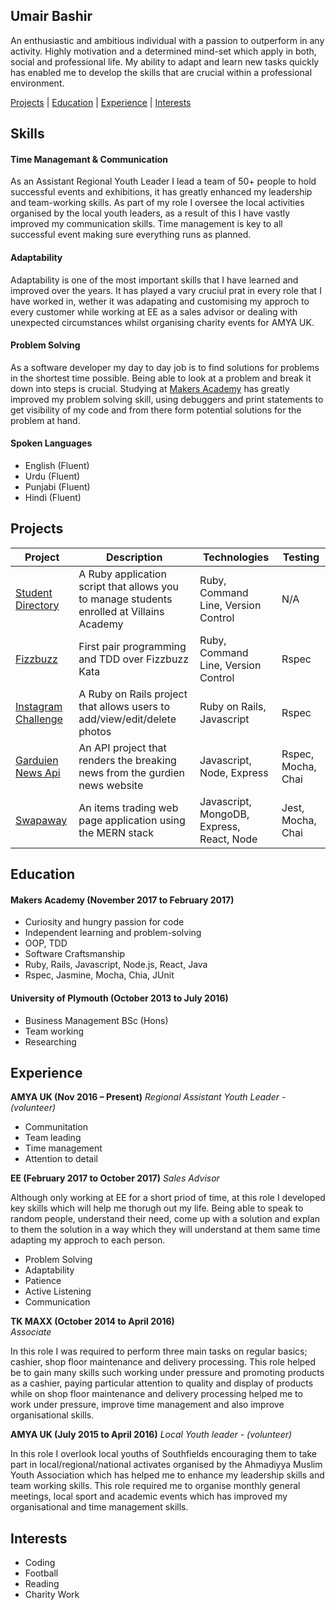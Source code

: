 ## Umair Bashir

An enthusiastic and ambitious individual with a passion to outperform in any activity. Highly motivation and a determined mind-set which apply in both, social and professional life. My ability to adapt and learn new tasks quickly has enabled me to develop the skills that are crucial within a professional environment.

[Projects](#projects) | [Education](#education) | [Experience](#experience) | [Interests](#interests)


## Skills

#### Time Managemant & Communication
As an Assistant Regional Youth Leader I lead a team of 50+ people to hold successful events and exhibitions, it has greatly enhanced my leadership and team-working skills. As part of my role I oversee the local activities organised by the local youth leaders, as a result of this I have vastly improved my communication skills. Time management is key to all successful event making sure everything runs as planned.

#### Adaptability
Adaptability is one of the most important skills that I have learned and improved over the years. It has played a vary cruciul prat in every role that I have worked in, wether it was adapating and customising my approch to every customer while working at EE as a sales advisor or dealing with unexpected circumstances whilst organising charity events for AMYA UK.

#### Problem Solving
As a software developer my day to day job is to find solutions for problems in the shortest time possible. Being able to look at a problem and break it down into steps is crucial. Studying at [Makers Academy](https://github.com/makersacademy/) has greatly improved my problem solving skill, using debuggers and print statements to get visibility of my code and from there form potential solutions for the problem at hand.


#### Spoken Languages

- English (Fluent)
- Urdu    (Fluent)
- Punjabi (Fluent)
- Hindi   (Fluent)


## Projects

Project | Description | Technologies | Testing
------- | ----------- | ------------ | -------
[Student Directory](https://github.com/umairb1/student-directory) | A Ruby application script that allows you to manage students enrolled at Villains Academy | Ruby, Command Line, Version Control | N/A
[Fizzbuzz](https://github.com/umairb1/FizzBuzz) | First pair programming and TDD over Fizzbuzz Kata | Ruby, Command Line, Version Control | Rspec
[Instagram Challenge](https://github.com/umairb1/instagram-challenge) | A Ruby on Rails project that allows users to add/view/edit/delete photos | Ruby on Rails, Javascript | Rspec
[Garduien News Api](https://github.com/umairb1/news-summary-challenge) | An API project that renders the breaking news from the gurdien news website | Javascript, Node, Express | Rspec, Mocha, Chai
[Swapaway](https://github.com/Mnargh/Swapaway) | An items trading web page application using the MERN stack | Javascript, MongoDB, Express, React, Node | Jest, Mocha, Chai

## Education

#### Makers Academy (November 2017 to February 2017)

- Curiosity and hungry passion for code
- Independent learning and problem-solving
- OOP, TDD
- Software Craftsmanship
- Ruby, Rails, Javascript, Node.js, React, Java
- Rspec, Jasmine, Mocha, Chia, JUnit

#### University of Plymouth (October 2013 to July 2016)

- Business Management BSc (Hons)
- Team working
- Researching 


## Experience

**AMYA UK (Nov 2016 – Present)**
*Regional Assistant Youth Leader - (volunteer)*
- Communitation
- Team leading 
- Time management
- Attention to detail


**EE (February 2017 to October 2017)**
*Sales Advisor*

Although only working at EE for a short priod of time, at this role I developed key skills which will help me thorugh out my life. Being able to speak to random people, understand their need, come up with a solution and explan to them the solution in a way which they will understand at them same time adapting my approch to each person.

- Problem Solving
- Adaptability 
- Patience
- Active Listening
- Communication

**TK MAXX (October 2014 to April 2016)**  
*Associate*

In this role I was required to perform three main tasks on regular basics; cashier, shop floor maintenance and delivery processing. This role helped be to gain many skills such working under pressure and promoting products as a cashier, paying particular attention to quality and display of products while on shop floor maintenance and delivery processing helped me to work under pressure, improve time management and also improve organisational skills.

**AMYA UK (July 2015 to April 2016)** 
*Local Youth leader - (volunteer)*

In this role I overlook local youths of Southfields encouraging them to take part in local/regional/national activates organised by the Ahmadiyya Muslim Youth Association which has helped me to enhance my leadership skills and team working skills. This role required me to organise monthly general meetings, local sport and academic events which has improved my organisational and time management skills. 

## Interests
- Coding
- Football
- Reading
- Charity Work
